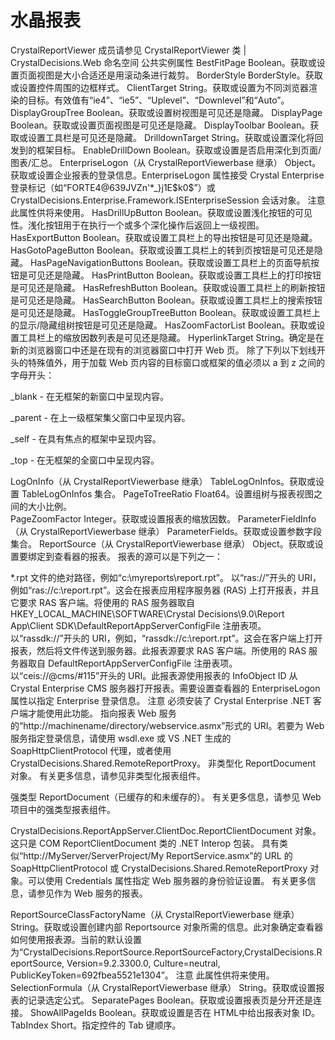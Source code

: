 # 水晶报表
CrystalReportViewer 成员请参见
CrystalReportViewer 类 | CrystalDecisions.Web 命名空间
公共实例属性
BestFitPage Boolean。获取或设置页面视图是大小合适还是用滚动条进行裁剪。 
BorderStyle BorderStyle。获取或设置控件周围的边框样式。 
ClientTarget String。获取或设置为不同浏览器渲染的目标。有效值有“ie4”、“ie5”、“Uplevel”、“Downlevel”和“Auto”。 
DisplayGroupTree Boolean。获取或设置树视图是可见还是隐藏。 
DisplayPage Boolean。获取或设置页面视图是可见还是隐藏。 
DisplayToolbar Boolean。获取或设置工具栏是可见还是隐藏。 
DrilldownTarget String。获取或设置深化将回发到的框架目标。 
EnableDrillDown Boolean。获取或设置是否启用深化到页面/图表/汇总。 
EnterpriseLogon（从 CrystalReportViewerbase 继承） Object。获取或设置企业报表的登录信息。EnterpriseLogon 属性接受 Crystal Enterprise 登录标记（如“FORTE4@639JVZn'*_}j1E\$k0$”）或 CrystalDecisions.Enterprise.Framework.ISEnterpriseSession 会话对象。 
注意   此属性供将来使用。 
HasDrillUpButton Boolean。获取或设置浅化按钮的可见性。浅化按钮用于在执行一个或多个深化操作后返回上一级视图。 
HasExportButton Boolean。获取或设置工具栏上的导出按钮是可见还是隐藏。 
HasGotoPageButton Boolean。获取或设置工具栏上的转到页按钮是可见还是隐藏。 
HasPageNavigationButtons Boolean。获取或设置工具栏上的页面导航按钮是可见还是隐藏。 
HasPrintButton Boolean。获取或设置工具栏上的打印按钮是可见还是隐藏。 
HasRefreshButton Boolean。获取或设置工具栏上的刷新按钮是可见还是隐藏。 
HasSearchButton Boolean。获取或设置工具栏上的搜索按钮是可见还是隐藏。 
HasToggleGroupTreeButton Boolean。获取或设置工具栏上的显示/隐藏组树按钮是可见还是隐藏。 
HasZoomFactorList Boolean。获取或设置工具栏上的缩放因数列表是可见还是隐藏。 
HyperlinkTarget String。确定是在新的浏览器窗口中还是在现有的浏览器窗口中打开 Web 页。 
除了下列以下划线开头的特殊值外，用于加载 Web 页内容的目标窗口或框架的值必须以 a 到 z 之间的字母开头：

_blank - 在无框架的新窗口中呈现内容。 

_parent - 在上一级框架集父窗口中呈现内容。 

_self - 在具有焦点的框架中呈现内容。 

_top - 在无框架的全窗口中呈现内容。
 
LogOnInfo（从 CrystalReportViewerbase 继承） TableLogOnInfos。获取或设置 TableLogOnInfos 集合。 
PageToTreeRatio Float64。设置组树与报表视图之间的大小比例。  
PageZoomFactor Integer。获取或设置报表的缩放因数。 
ParameterFieldInfo（从 CrystalReportViewerbase 继承） ParameterFields。获取或设置参数字段集合。 
ReportSource（从 CrystalReportViewerbase 继承） Object。获取或设置要绑定到查看器的报表。 
报表的源可以是下列之一： 

*.rpt 文件的绝对路径，例如“c:\myreports\report.rpt”。 
以“ras://”开头的 URI，例如“ras://c:\report.rpt”。这会在报表应用程序服务器 (RAS) 上打开报表，并且它要求 RAS 客户端。将使用的 RAS 服务器取自 HKEY_LOCAL_MACHINE\SOFTWARE\Crystal Decisions\9.0\Report App\Client SDK\DefaultReportAppServerConfigFile 注册表项。 
以“rassdk://”开头的 URI，例如，“rassdk://c:\report.rpt”。这会在客户端上打开报表，然后将文件传送到服务器。此报表源要求 RAS 客户端。所使用的 RAS 服务器取自 DefaultReportAppServerConfigFile 注册表项。 
以“ceis://@cms/#115”开头的 URI。此报表源使用报表的 InfoObject ID 从 Crystal Enterprise CMS 服务器打开报表。需要设置查看器的 EnterpriseLogon 属性以指定 Enterprise 登录信息。 
注意   必须安装了 Crystal Enterprise .NET 客户端才能使用此功能。
指向报表 Web 服务的“http://machinename/directory/webservice.asmx”形式的 URI。若要为 Web 服务指定登录信息，请使用 wsdl.exe 或 VS .NET 生成的 SoapHttpClientProtocol 代理，或者使用 CrystalDecisions.Shared.RemoteReportProxy。 
非类型化 ReportDocument 对象。 
有关更多信息，请参见非类型化报表组件。 

强类型 ReportDocument（已缓存的和未缓存的）。 
有关更多信息，请参见 Web 项目中的强类型报表组件。 

CrystalDecisions.ReportAppServer.ClientDoc.ReportClientDocument 对象。这只是 COM ReportClientDocument 类的 .NET Interop 包装。 
具有类似“http://MyServer/ServerProject/My ReportService.asmx”的 URL 的 SoapHttpClientProtocol 或 CrystalDecisions.Shared.RemoteReportProxy 对象。可以使用 Credentials 属性指定 Web 服务器的身份验证设置。 
有关更多信息，请参见作为 Web 服务的报表。
 
ReportSourceClassFactoryName（从 CrystalReportViewerbase 继承） String。获取或设置创建内部 Reportsource 对象所需的信息。此对象确定查看器如何使用报表源。当前的默认设置为“CrystalDecisions.ReportSource.ReportSourceFactory,CrystalDecisions.ReportSource, Version=9.2.3300.0, Culture=neutral, PublicKeyToken=692fbea5521e1304”。 
注意   此属性供将来使用。 
SelectionFormula（从 CrystalReportViewerbase 继承） String。获取或设置报表的记录选定公式。 
SeparatePages Boolean。获取或设置报表页是分开还是连接。 
ShowAllPageIds Boolean。获取或设置是否在 HTML中给出报表对象 ID。 
TabIndex Short。指定控件的 Tab 键顺序。

